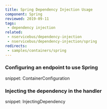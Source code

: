 ```yaml
---
title: Spring Dependency Injection Usage
component: Spring
reviewed: 2019-09-11
tags:
 - dependency injection
related:
 - nservicebus/dependency-injection
 - nservicebus/dependency-injection/spring
redirects:
 - samples/containers/spring
---
```


### Configuring an endpoint to use Spring

snippet: ContainerConfiguration


### Injecting the dependency in the handler

snippet: InjectingDependency
